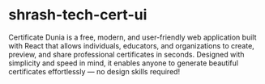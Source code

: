 # shrash-tech-cert-ui
Certificate Dunia is a free, modern, and user-friendly web application built with React that allows individuals, educators, and organizations to create, preview, and share professional certificates in seconds.  Designed with simplicity and speed in mind, it enables anyone to generate beautiful certificates effortlessly — no design skills required!
